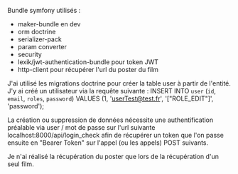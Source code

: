 Bundle symfony utilisés : 
- maker-bundle en dev
- orm doctrine
- serializer-pack
- param converter
- security
- lexik/jwt-authentication-bundle pour token JWT
- http-client pour récupérer l'url du poster du film

J'ai utilisé les migrations doctrine pour créer la table user à partir de l'entité. J'y ai créé un utilisateur via la requête suivante :
INSERT INTO `user` (`id`, `email`, `roles`, `password`)
VALUES (1,  'userTest@test.fr', '["ROLE_EDIT"]', 'password');

La création ou suppression de données nécessite une authentification préalable via user / mot de passe sur l'url suivante
localhost:8000/api/login_check afin de récupérer un token que l'on passe ensuite en "Bearer Token" sur l'appel (ou les 
appels) POST suivants.

Je n'ai réalisé la récupération du poster que lors de la récupération d'un seul film.
